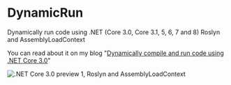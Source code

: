 # DynamicRun

Dynamically run code using .NET (Core 3.0, Core 3.1, 5, 6, 7 and 8) Roslyn and AssemblyLoadContext

You can read about it on my blog "[Dynamically compile and run code using .NET Core 3.0](https://laurentkempe.com/2019/02/18/dynamically-compile-and-run-code-using-dotNET-Core-3.0/)"

![.NET Core 3.0 preview 1, Roslyn and AssemblyLoadContext](https://raw.githubusercontent.com/laurentkempe/DynamicRun/master/doc/screenshot.png)
